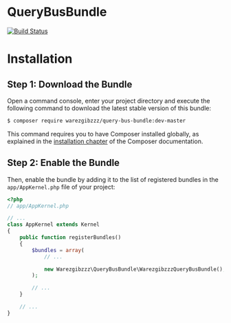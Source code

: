 # QueryBusBundle

[![Build Status](https://travis-ci.org/warezgibzzz/QueryBusBundle.svg?branch=master)](https://travis-ci.org/warezgibzzz/QueryBusBundle)

Installation
============

Step 1: Download the Bundle
---------------------------

Open a command console, enter your project directory and execute the
following command to download the latest stable version of this bundle:

```bash
$ composer require warezgibzzz/query-bus-bundle:dev-master
```

This command requires you to have Composer installed globally, as explained
in the [installation chapter](https://getcomposer.org/doc/00-intro.md)
of the Composer documentation.

Step 2: Enable the Bundle
-------------------------

Then, enable the bundle by adding it to the list of registered bundles
in the `app/AppKernel.php` file of your project:

```php
<?php
// app/AppKernel.php

// ...
class AppKernel extends Kernel
{
    public function registerBundles()
    {
        $bundles = array(
            // ...

            new Warezgibzzz\QueryBusBundle\WarezgibzzzQueryBusBundle(),
        );

        // ...
    }

    // ...
}
```